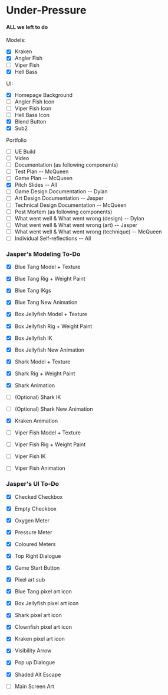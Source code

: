 # Under-Pressure

#### ALL we left to do
Models:
- [x] Kraken
- [x] Angler Fish
- [ ] Viper Fish
- [x] Hell Bass

UI:
- [x] Homepage Background
- [ ] Angler Fish Icon
- [ ] Viper Fish Icon
- [ ] Hell Bass Icon
- [x] Blend Button
- [x] Sub2

Portfolio
- [ ] UE Build
- [ ] Video
- [ ] Documentation (as following components)
- [ ] Test Plan -- McQueen
- [ ] Game Plan -- McQueen
- [x] Pitch Slides -- All
- [ ] Game Design Documentation -- Dylan
- [ ] Art Design Documentation -- Jasper
- [ ] Technical Design Documentation -- McQueen
- [ ] Post Mortem (as following components)
- [ ] What went well & What went wrong (design) -- Dylan
- [ ] What went well & What went wrong (art) -- Jasper
- [ ] What went well & What went wrong (technique) -- McQueen
- [ ] Individual Self-reflections -- All
      
### Jasper's Modeling To-Do
- [x] Blue Tang Model + Texture
- [x] Blue Tang Rig + Weight Paint
- [x] Blue Tang IKgs
- [x] Blue Tang New Animation
- [x] Box Jellyfish Model + Texture
- [x] Box Jellyfish Rig + Weight Paint
- [x] Box Jellyfish IK
- [x] Box Jellyfish New Animation
- [x] Shark Model + Texture
- [x] Shark Rig + Weight Paint
- [x] Shark Animation
- [ ] (Optional) Shark IK
- [ ] (Optional) Shark New Animation
- [x] Kraken Animation
- [ ] Viper Fish Model + Texture
- [ ] Viper Fish Rig + Weight Paint
- [ ] Viper Fish IK
- [ ] Viper Fish Animation


### Jasper's UI To-Do
- [x] Checked Checkbox
- [x] Empty Checkbox
- [x] Oxygen Meter
- [x] Pressure Meter
- [x] Coloured Meters
- [x] Top Right Dialogue
- [x] Game Start Button
- [x] Pixel art sub
- [x] Blue Tang pixel art icon
- [x] Box Jellyfish pixel art icon
- [x] Shark pixel art icon
- [x] Clownfish pixel art icon
- [x] Kraken pixel art icon
- [x] Visibility Arrow
- [x] Pop up Dialogue
- [x] Shaded Alt Escape
- [ ] Main Screen Art

